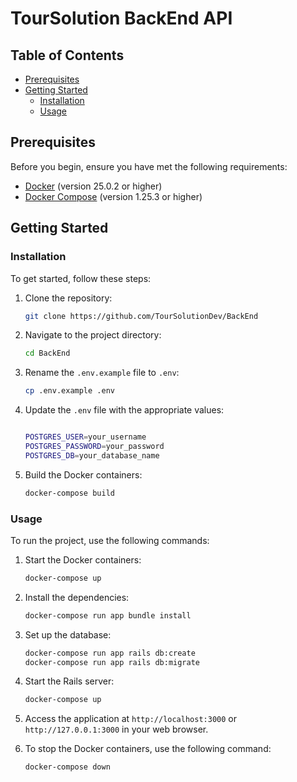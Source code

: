# TourSolution BackEnd API

## Table of Contents

- [Prerequisites](#prerequisites)
- [Getting Started](#getting-started)
  - [Installation](#installation)
  - [Usage](#usage)

## Prerequisites

Before you begin, ensure you have met the following requirements:

- [Docker](https://docs.docker.com/get-docker/) (version 25.0.2 or higher)
- [Docker Compose](https://docs.docker.com/compose/install/) (version 1.25.3 or higher)

## Getting Started

### Installation

To get started, follow these steps:

1. Clone the repository:

   ```bash
   git clone https://github.com/TourSolutionDev/BackEnd
   ```

2. Navigate to the project directory:

   ```bash
   cd BackEnd
   ```

3. Rename the `.env.example` file to `.env`:

   ```bash
   cp .env.example .env
   ```

4. Update the `.env` file with the appropriate values:

   ```bash

   POSTGRES_USER=your_username
   POSTGRES_PASSWORD=your_password
   POSTGRES_DB=your_database_name
   ```

5. Build the Docker containers:

   ```bash
   docker-compose build
   ```

### Usage

To run the project, use the following commands:

1. Start the Docker containers:

   ```bash
   docker-compose up
   ```

2. Install the dependencies:

   ```bash
   docker-compose run app bundle install
   ```

3. Set up the database:

   ```bash
   docker-compose run app rails db:create
   docker-compose run app rails db:migrate
   ```

4. Start the Rails server:

   ```bash
   docker-compose up
   ```

5. Access the application at `http://localhost:3000` or `http://127.0.0.1:3000` in your web browser.

6. To stop the Docker containers, use the following command:

   ```bash
   docker-compose down
   ```
